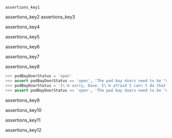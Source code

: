 ```ngMeta
assertions_key1
```

assertions_key2
assertions_key3


assertions_key4


assertions_key5


assertions_key6


assertions_key7


assertions_key8


```python
>>> podBayDoorStatus = 'open'
>>> assert podBayDoorStatus == 'open', 'The pod bay doors need to be "open".'
>>> podBayDoorStatus = 'I\'m sorry, Dave. I\'m afraid I can\'t do that.'
>>> assert podBayDoorStatus == 'open', 'The pod bay doors need to be "open".'
```
assertions_key9


assertions_key10


assertions_key11


assertions_key12
